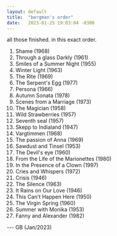 ```yaml
---
layout: default
title:  "bergman's order"
date:   2023-01-25 19:03:04 -0300
---
```


all those finished. in this exact order.   


1. Shame (1968) 
2. Through a glass Darkly (1961) 
3. Smiles of a Summer Night (1955) 
4. Winter Light (1963) 
5. The Rite (1969) 
6. The Serpent's Egg (1977) 
7. Persona (1966) 
8. Autumn Sonata (1978) 
9. Scenes from a Marriage (1973) 
10. The Magician (1958) 
11. Wild Strawberries (1957) 
12. Seventh seal (1957) 
13. Skepp to Indialand (1947) 
14. Vargtimmen (1968)
15. The passion of Anna (1969)
16. Sawdust and Tinsel (1953)
17. The Devil's eye (1960) 
18. From the Life of the Marionettes (1980) 
19. In the Presence of a Clown (1997)
20. Cries and Whispers (1972)
21. Crisis (1946) 
22. The Silence (1963)
23. It Rains on Our Love (1946) 
24. This Can't Happen Here (1950)
25. The Virgin Spring (1960) 
26. Summer with Monika (1953) 
27. Fanny and Alexander (1982)

--- GB (Jan/2023) 
